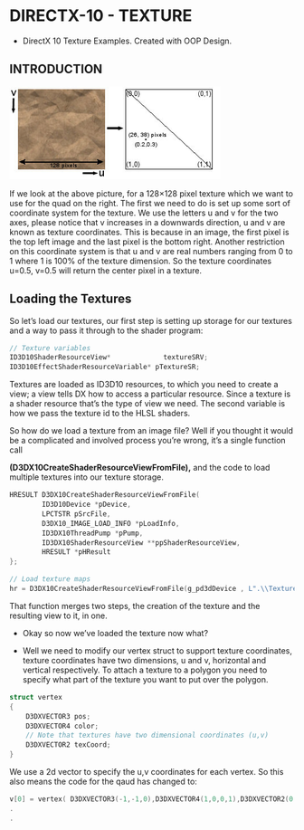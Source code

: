 # DIRECTX-10 - TEXTURE
* DirectX 10 Texture Examples.
Created with OOP Design.

## INTRODUCTION

![texture](.//img//textures.jpg)

If we look at the above picture, for a 128×128 pixel texture which we want to use for the quad on the right. The first we need to do is set up some sort of coordinate system for the texture. We use the letters u and v for the two axes, please notice that v increases in a downwards direction, u and v are known as texture coordinates. This is because in an image, the first pixel is the top left image and the last pixel is the bottom right. Another restriction on this coordinate system is that u and v are real numbers ranging from 0 to 1 where 1 is 100% of the texture dimension. So the texture coordinates u=0.5, v=0.5 will return the center pixel in a texture.

## Loading the Textures
So let’s load our textures, our first step is setting up storage for our textures and a way to pass it through to the shader program:
```c
// Texture variables
ID3D10ShaderResourceView*	          textureSRV;
ID3D10EffectShaderResourceVariable*	pTextureSR;
```
Textures are loaded as ID3D10 resources, to which you need to create a view; a view tells DX how to access a particular resource. Since a texture is a shader resource that’s the type of view we need. The second variable is how we pass the texture id to the HLSL shaders.

So how do we load a texture from an image file? Well if you thought it would be a complicated and involved process you’re wrong, it’s a single function call

__(D3DX10CreateShaderResourceViewFromFile),__ and the code to load multiple textures into our texture storage.

```c
HRESULT D3DX10CreateShaderResourceViewFromFile(
        ID3D10Device *pDevice,
        LPCTSTR pSrcFile,
        D3DX10_IMAGE_LOAD_INFO *pLoadInfo,
        ID3DX10ThreadPump *pPump,
        ID3DX10ShaderResourceView **ppShaderResourceView,
        HRESULT *pHResult
};
```

```c
// Load texture maps
hr = D3DX10CreateShaderResourceViewFromFile(g_pd3dDevice , L".\\Textures\\t1.bmp", NULL , NULL ,&g_textureSRV , NULL);

```
That function merges two steps, the creation of the texture and the resulting view to it, in one.

* Okay so now we’ve loaded the texture now what?

* Well we need to modify our vertex struct to support texture coordinates, texture coordinates have two dimensions, u and v, horizontal and vertical respectively. To attach a texture to a polygon you need to specify what part of the texture you want to put over the polygon.

```c
struct vertex
{
    D3DXVECTOR3 pos;
    D3DXVECTOR4 color;
    // Note that textures have two dimensional coordinates (u,v)
    D3DXVECTOR2 texCoord;
}
```

We use a 2d vector to specify the u,v coordinates for each vertex. So this also means the code for the qaud has changed to:

```c
v[0] = vertex( D3DXVECTOR3(-1,-1,0),D3DXVECTOR4(1,0,0,1),D3DXVECTOR2(0.0f, 1.0f) );
.
.

```
